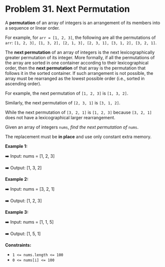 # Problem 31. Next Permutation

A __permutation__ of an array of integers is an arrangement of its members into a sequence or linear order.

For example, for ```arr = [1, 2, 3]```, the following are all the permutations of ```arr```: ```[1, 2, 3], [1, 3, 2], [2, 1, 3], [2, 3, 1], [3, 1, 2], [3, 2, 1]```.

The __next permutation__ of an array of integers is the next lexicographically greater permutation of its integer. More formally, if all the permutations of the array are sorted in one container according to their lexicographical order, then the __next permutation__ of that array is the permutation that follows it in the sorted container. If such arrangement is not possible, the array must be rearranged as the lowest possible order (i.e., sorted in ascending order).

For example, the next permutation of ```[1, 2, 3]``` is ```[1, 3, 2]```.

Similarly, the next permutation of ```[2, 3, 1]``` is ```[3, 1, 2]```.

While the next permutation of ```[3, 2, 1]``` is ```[1, 2, 3]``` because ```[3, 2, 1]``` does not have a lexicographical larger rearrangement.

Given an array of integers ```nums```, _find the next permutation of_ ```nums```.

The replacement must be __in place__ and use only constant extra memory.

__Example 1:__

➡️ Input: nums = [1, 2, 3]

➡️ Output: [1, 3, 2]

__Example 2:__

➡️ Input: nums = [3, 2, 1]

➡️ Output: [1, 2, 3]

__Example 3:__

➡️ Input: nums = [1, 1, 5]

➡️ Output: [1, 5, 1]
 
__Constraints:__
- ```1 <= nums.length <= 100```
- ```0 <= nums[i] <= 100```
